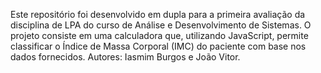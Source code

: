 Este repositório foi desenvolvido em dupla para a primeira avaliação da disciplina de LPA do curso de Análise e Desenvolvimento de Sistemas. O projeto consiste em uma calculadora que, utilizando JavaScript, permite classificar o Índice de Massa Corporal (IMC) do paciente com base nos dados fornecidos.
Autores: Iasmim Burgos e João Vitor.
